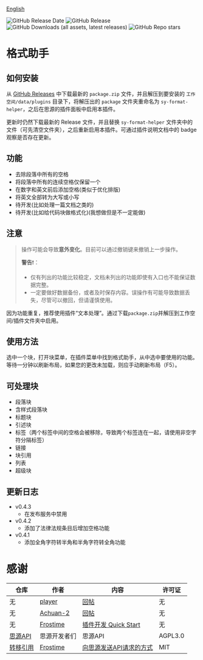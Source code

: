 [English](https://github.com/emptylight370/sy-format-helper/blob/main/README.md)

![GitHub Release Date](https://img.shields.io/github/release-date/emptylight370/sy-format-helper?display_date=published_at&link=https%3A%2F%2Fgithub.com%2Femptylight370%2Fsy-format-helper/releases/latest)
![GitHub Release](https://img.shields.io/github/v/release/emptylight370/sy-format-helper?link=https%3A%2F%2Fgithub.com%2Femptylight370%2Fsy-format-helper/releases/latest)
![GitHub Downloads (all assets, latest releases)](https://img.shields.io/github/downloads/emptylight370/sy-format-helper/latest/total?link=https%3A%2F%2Fgithub.com%2Femptylight370%2Fsy-format-helper)
![GitHub Repo stars](https://img.shields.io/github/stars/emptylight370/sy-format-helper?link=https%3A%2F%2Fgithub.com%2Femptylight370%2Fsy-format-helper)

# 格式助手

## 如何安装

从 [GitHub Releases](https://github.com/emptylight370/sy-format-helper/releases/latest) 中下载最新的 `package.zip` 文件，并且解压到要安装的 `工作空间/data/plugins` 目录下，将解压出的 `package` 文件夹重命名为 `sy-format-helper`，之后在思源的插件面板中启用本插件。

更新时仍然下载最新的 Release 文件，并且替换 `sy-format-helper` 文件夹中的文件（可先清空文件夹），之后重新启用本插件。可通过插件说明文档中的 badge 观察是否存在更新。

## 功能

- 去除段落中所有的空格
- 将段落中所有的连续空格仅保留一个
- 在数字和英文前后添加空格(类似于优化排版)
- 将英文全部转为大写或小写
- 待开发(比如处理一篇文档之类的)
- 待开发(比如给代码块做格式化)(我想做但是不一定能做)

## 注意

> 操作可能会导致**意外变化**。目前可以通过撤销键来撤销上一步操作。
>
> **警告**❗：
>
> - 仅有列出的功能比较稳定，文档未列出的功能即使有入口也不能保证数据完整。
> - 一定要做好数据备份，或者及时保存内容。误操作有可能导致数据丢失，尽管可以撤回，但请谨慎使用。

因为功能重复，推荐使用插件“文本处理”。通过下载`package.zip`并解压到工作空间/插件文件夹中启用。

## 使用方法

选中一个块，打开块菜单，在插件菜单中找到格式助手，从中选中要使用的功能。  
等待一分钟以刷新布局，如果您的更改未加载，则应手动刷新布局（F5）。

## 可处理块

- 段落块
- 含样式段落块
- 标题块
- 引述块
- 标签（两个标签中间的空格会被移除，导致两个标签连在一起，请使用非空字符分隔标签）
- 链接
- 块引用
- 列表
- 超级块

## 更新日志

- v0.4.3
  - 在发布服务中禁用
- v0.4.2
  - 添加了法律法规条目后增加空格功能
- v0.4.1
  - 添加全角字符转半角和半角字符转全角功能

# 感谢

| 仓库                                                                      | 作者                                          | 内容                                                                                         | 许可证  |
| ------------------------------------------------------------------------- | --------------------------------------------- | -------------------------------------------------------------------------------------------- | ------- |
| 无                                                                        | [player](https://ld246.com/member/player)     | [回帖](https://ld246.com/article/1734443320794/comment/1734444819260#comments)               | 无      |
| 无                                                                        | [Achuan-2](https://ld246.com/member/Achuan-2) | [回帖](https://ld246.com/article/1734443320794/comment/1734451724612?r=EmptyLight#comments)  | 无      |
| 无                                                                        | [Frostime](https://ld246.com/member/Frostime) | [插件开发 Quick Start](https://ld246.com/article/1723732790981)                              | 无      |
| [思源API](https://github.com/siyuan-note/siyuan/blob/master/API_zh_CN.md) | 思源开发者们                                  | 思源API                                                                                      | AGPL3.0 |
| [转移引用](https://github.com/frostime/sy-transfer-refs)                  | [Frostime](https://github.com/frostime)       | [向思源发送API请求的方式](https://github.com/frostime/sy-transfer-refs/blob/main/src/api.ts) | MIT     |
